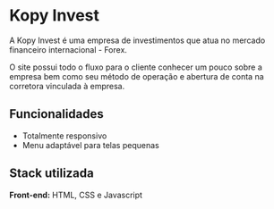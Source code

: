 # Kopy Invest

A Kopy Invest é uma empresa de investimentos que atua no mercado financeiro internacional - Forex. 

O site possui todo o fluxo para o cliente conhecer um pouco sobre a empresa bem como seu método de operação e abertura de conta na corretora vinculada à empresa.

## Funcionalidades

- Totalmente responsivo 
- Menu adaptável para telas pequenas

## Stack utilizada

**Front-end:** HTML, CSS e Javascript



